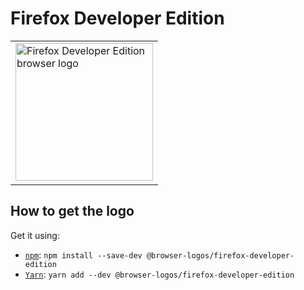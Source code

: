 Firefox Developer Edition
=========================

<!-- markdownlint-disable line-length no-inline-html -->
<table>
    <tr height=230>
        <td>
            <a href="https://github.com/alrra/browser-logos/tree/f2f7ddf00fd31544e4d967ea512027d8fce29938/src/firefox-developer-edition">
                <img width=220 src="https://raw.githubusercontent.com/alrra/browser-logos/f2f7ddf00fd31544e4d967ea512027d8fce29938/src/firefox-developer-edition/firefox-developer-edition.svg?sanitize=true" alt="Firefox Developer Edition browser logo">
            </a>
        </td>
    </tr>
</table>
<!-- markdownlint-enable line-length no-inline-html -->

How to get the logo
-------------------

Get it using:

* [`npm`][npm]: `npm install --save-dev @browser-logos/firefox-developer-edition`
* [`Yarn`][yarn]: `yarn add --dev @browser-logos/firefox-developer-edition`

<!-- Link labels: -->

[npm]: https://www.npmjs.com/
[yarn]: https://yarnpkg.com/

